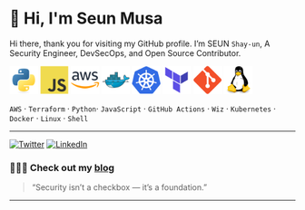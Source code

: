 # 👋 Hi, I'm Seun Musa

Hi there, thank you for visiting my GitHub profile. I’m SEUN ```Shay-un```,  A  Security Engineer, DevSecOps, and Open Source Contributor. 


<!-- For more icons please follow  https://github.com/devicons/devicon -->
<p>
    <img src="https://raw.githubusercontent.com/devicons/devicon/master/icons/python/python-original.svg" width="50" height="50"/>
    <img src="https://raw.githubusercontent.com/devicons/devicon/master/icons/javascript/javascript-original.svg" width="50" height="50"/>
    <img src="https://raw.githubusercontent.com/devicons/devicon/master/icons/amazonwebservices/amazonwebservices-original-wordmark.svg" width="50" height="50"/>
    <img src="https://raw.githubusercontent.com/devicons/devicon/master/icons/docker/docker-original.svg" width="50" height="50"/>
    <img src="https://raw.githubusercontent.com/devicons/devicon/master/icons/kubernetes/kubernetes-original.svg" width="50" height="50"/>
    <img src="https://raw.githubusercontent.com/devicons/devicon/master/icons/terraform/terraform-original.svg" width="50" height="50"/>
    <img src="https://raw.githubusercontent.com/devicons/devicon/master/icons/git/git-original.svg" width="50" height="50"/>
    <img src="https://raw.githubusercontent.com/devicons/devicon/master/icons/linux/linux-original.svg" width="50" height="50"/>
</p>

`AWS` · `Terraform` · `Python`· `JavaScript` · `GitHub Actions` · `Wiz` · `Kubernetes` · `Docker` · `Linux` · `Shell`

---

[![Twitter](https://img.shields.io/badge/Twitter-%231DA1F2.svg?style=for-the-badge&logo=Twitter&logoColor=white)](https://x.com/oluwaseun_musa)
[![LinkedIn](https://img.shields.io/badge/linkedin-%230077B5.svg?style=for-the-badge&logo=linkedin&logoColor=white)](https://www.linkedin.com/in/oluwaseunmusa/)
### 👨🏻‍💻 Check out my [blog](http://blog.oluwaseunmusa.com/)






> “Security isn’t a checkbox — it’s a foundation.”

---

